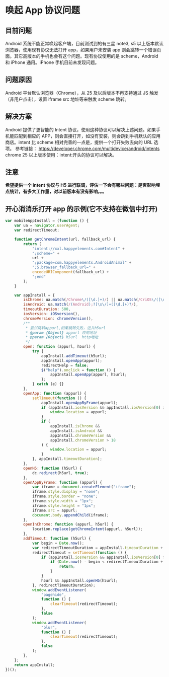 # 唤起 App 协议问题

## 目前问题

Android 系统不能正常唤起客户端，目前测试到的有三星 note3, s5 以上版本默认浏览器，使用现有协议无法打开 app，如果用户未安装 app 则会跳转一个错误页面。其它高版本的手机也会有这个问题。现有协议使用的是 scheme，Android 和 iPhone 通用。iPhone 手机目前未发现问题。

## 问题原因

Android 平台默认浏览器（Chrome），从 25 及以后版本不再支持通过 JS 触发（非用户点击），设置 iframe src 地址等来触发 scheme 跳转。

## 解决方案

Android 提供了更智能的 Intent 协议，使用这种协议可以解决上述问题。如果手机能匹配到相应的 APP，则会直接打开，如没有安装，则会跳到手机默认的应用商店。intent 比 scheme 相对完善的一点是，提供一个打开失败去向的 URL 选项。
参考链接： https://developer.chrome.com/multidevice/android/intents  
chrome 25 以上版本使用：intent:开头的协议可以解决。

## 注意

**希望提供一个 intent 协议与 H5 进行联调，评估一下会有哪些问题：是否影响埋点统计，有多大工作量，对以前版本有没有影响。。。**

## 开心消消乐打开 app 的示例(它不支持在微信中打开)

```javascript
var mobileAppInstall = (function () {
    var ua = navigator.userAgent;
    var redirectTimeout;

    function getChromeIntent(url, fallback_url) {
        return (
            "intent://xxl.happyelements.com#Intent" +
            ";scheme=" +
            url +
            ";package=com.happyelements.AndroidAnimal" +
            ";S.browser_fallback_url=" +
            encodeURIComponent(fallback_url) +
            ";end"
        );
    }

    var appInstall = {
        isChrome: ua.match(/Chrome\/([\d.]+)/) || ua.match(/CriOS\/([\d.]+)/),
        isAndroid: ua.match(/(Android);?[\s\/]+([\d.]+)?/),
        timeoutDuration: 500,
        iosVersion: iOSversion(),
        chromeVersion: chromeVersion(),
        /**
         * 尝试跳转appurl,如果跳转失败，进入h5url
         * @param {Object} appurl 应用地址
         * @param {Object} h5url  http地址
         */
        open: function (appurl, h5url) {
            try {
                appInstall.addTimeout(h5url);
                appInstall.openApp(appurl);
                redirectHelp = false;
                $("help").onclick = function () {
                    appInstall.openApp(appurl, h5url);
                };
            } catch (e) {}
        },
        openApp: function (appurl) {
            setTimeout(function () {
                appInstall.openAppByFrame(appurl);
                if (appInstall.iosVersion && appInstall.iosVersion[0] >= 9) {
                    window.location = appurl;
                }
                if (
                    appInstall.isChrome &&
                    appInstall.isAndroid &&
                    appInstall.chromeVersion &&
                    appInstall.chromeVersion > 18
                ) {
                    window.location = appurl;
                }
            }, appInstall.timeoutDuration);
        },
        openH5: function (h5url) {
            dc.redirect(h5url, true);
        },
        openAppByFrame: function (appurl) {
            var iframe = document.createElement("iframe");
            iframe.style.display = "none";
            iframe.style.border = "none";
            iframe.style.width = "1px";
            iframe.style.height = "1px";
            iframe.src = appurl;
            document.body.appendChild(iframe);
        },
        openInChrome: function (appurl, h5url) {
            location.replace(getChromeIntent(appurl, h5url));
        },
        addTimeout: function (h5url) {
            var begin = Date.now();
            var redirectTimeoutDuration = appInstall.timeoutDuration + 500;
            redirectTimeout = setTimeout(function () {
                if (appInstall.iosVersion && appInstall.iosVersion[0] >= 9) {
                    if (Date.now() - begin < redirectTimeoutDuration + 100) {
                        return;
                    }
                }
                h5url && appInstall.openH5(h5url);
            }, redirectTimeoutDuration);
            window.addEventListener(
                "pagehide",
                function () {
                    clearTimeout(redirectTimeout);
                },
                false
            );
            window.addEventListener(
                "blur",
                function () {
                    clearTimeout(redirectTimeout);
                },
                false
            );
        },
    };
    return appInstall;
})();
```
